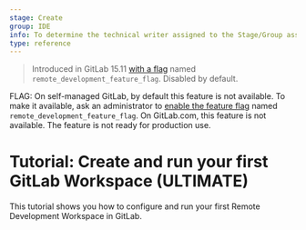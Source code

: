 ```yaml
---
stage: Create
group: IDE
info: To determine the technical writer assigned to the Stage/Group associated with this page, see https://about.gitlab.com/handbook/product/ux/technical-writing/#assignments
type: reference
---
```


> Introduced in GitLab 15.11 [with a flag](../../../administration/feature_flags.md) named `remote_development_feature_flag`. Disabled by default.

FLAG:
On self-managed GitLab, by default this feature is not available. To make it available,
ask an administrator to [enable the feature flag](../../../administration/feature_flags.md) named `remote_development_feature_flag`.
On GitLab.com, this feature is not available.
The feature is not ready for production use.

# Tutorial: Create and run your first GitLab Workspace **(ULTIMATE)**

This tutorial shows you how to configure and run your first Remote Development Workspace in GitLab.
